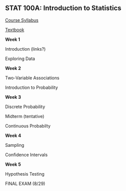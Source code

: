 ## STAT 100A: Introduction to Statistics
<a href="https://lgpcappiello.github.io/teaching/stat100a/syllabus.pdf" target="blank">Course Syllabus</a>

<a href="https://www.openintro.org/stat/textbook.php?stat_book=os" target="blank">Textbook</a>

**Week 1**

Introduction (links?)

Exploring Data

**Week 2**

Two-Variable Associations

Introduction to Probability

**Week 3**

Discrete Probability

Midterm (tentative)

Continuous Probabilty

**Week 4**

Sampling

Confidence Intervals

**Week 5**

Hypothesis Testing

FINAL EXAM (8/29)
